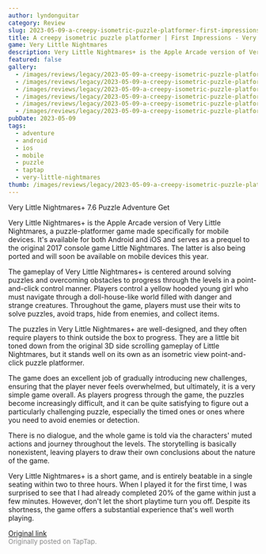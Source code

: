 ```yaml
---
author: lyndonguitar
category: Review
slug: 2023-05-09-a-creepy-isometric-puzzle-platformer-first-impressions-very-little-nightmares
title: A creepy isometric puzzle platformer | First Impressions - Very Little Nightmares+
game: Very Little Nightmares
description: Very Little Nightmares+ is the Apple Arcade version of Very Little Nightmares, a puzzle-platformer game made specifically for mobile devices. It's available for both Android and iOS and serves as a prequel to the original 2017 console game Little Nightmares. The latter is also being ported and will soon be available on mobile devices this year.
featured: false
gallery:
  - /images/reviews/legacy/2023-05-09-a-creepy-isometric-puzzle-platformer--first-impressions---very-little-nightmares-0.avif
  - /images/reviews/legacy/2023-05-09-a-creepy-isometric-puzzle-platformer--first-impressions---very-little-nightmares-1.avif
  - /images/reviews/legacy/2023-05-09-a-creepy-isometric-puzzle-platformer--first-impressions---very-little-nightmares-2.avif
  - /images/reviews/legacy/2023-05-09-a-creepy-isometric-puzzle-platformer--first-impressions---very-little-nightmares-3.avif
  - /images/reviews/legacy/2023-05-09-a-creepy-isometric-puzzle-platformer--first-impressions---very-little-nightmares-4.avif
  - /images/reviews/legacy/2023-05-09-a-creepy-isometric-puzzle-platformer--first-impressions---very-little-nightmares-5.avif
pubDate: 2023-05-09
tags:
  - adventure
  - android
  - ios
  - mobile
  - puzzle
  - taptap
  - very-little-nightmares
thumb: /images/reviews/legacy/2023-05-09-a-creepy-isometric-puzzle-platformer--first-impressions---very-little-nightmares-0.avif
---
```


Very Little Nightmares+
7.6
Puzzle
Adventure
Get

Very Little Nightmares+ is the Apple Arcade version of Very Little Nightmares, a puzzle-platformer game made specifically for mobile devices. It's available for both Android and iOS and serves as a prequel to the original 2017 console game Little Nightmares. The latter is also being ported and will soon be available on mobile devices this year.

The gameplay of Very Little Nightmares+ is centered around solving puzzles and overcoming obstacles to progress through the levels in a point-and-click control manner. Players control a yellow hooded young girl who must navigate through a doll-house-like world filled with danger and strange creatures. Throughout the game, players must use their wits to solve puzzles, avoid traps, hide from enemies, and collect items.

The puzzles in Very Little Nightmares+ are well-designed, and they often require players to think outside the box to progress. They are a little bit toned down from the original 3D side scrolling gameplay of Little Nightmares, but it stands well on its own as an isometric view point-and-click puzzle platformer.

The game does an excellent job of gradually introducing new challenges, ensuring that the player never feels overwhelmed, but ultimately, it is a very simple game overall. As players progress through the game, the puzzles become increasingly difficult, and it can be quite satisfying to figure out a particularly challenging puzzle, especially the timed ones or ones where you need to avoid enemies or detection.

There is no dialogue, and the whole game is told via the characters' muted actions and journey throughout the levels. The storytelling is basically nonexistent, leaving players to draw their own conclusions about the nature of the game.

Very Little Nightmares+ is a short game, and is entirely beatable in a single seating within two to three hours. When I played it for the first time, I was surprised to see that I had already completed 20% of the game within just a few minutes. However, don't let the short playtime turn you off. Despite its shortness, the game offers a substantial experience that's well worth playing.

[Original link](https://www.taptap.io/post/5381401)<br><span style="font-size: 0.95em; color: #888;">Originally posted on TapTap.</span>